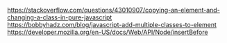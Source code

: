 https://stackoverflow.com/questions/43010907/copying-an-element-and-changing-a-class-in-pure-javascript
https://bobbyhadz.com/blog/javascript-add-multiple-classes-to-element
https://developer.mozilla.org/en-US/docs/Web/API/Node/insertBefore

